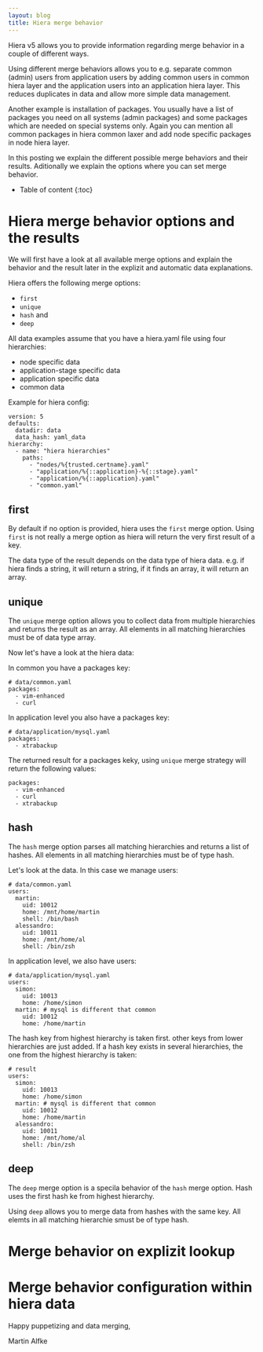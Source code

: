 ```yaml
---
layout: blog
title: Hiera merge behavior
---
```


Hiera v5 allows you to provide information regarding merge behavior in a couple of different ways.

Using different merge behaviors allows you to e.g. separate common (admin) users from application users by adding common users in common hiera layer and the application users into an application hiera layer.
This reduces duplicates in data and allow more simple data management.

Another example is installation of packages. You usually have a list of packages you need on all systems (admin packages) and some packages which are needed on special systems only.
Again you can mention all common packages in hiera common laxer and add node specific packages in node hiera layer.

In this posting we explain the different possible merge behaviors and their results.
Aditionally we explain the options where you can set merge behavior.

* Table of content
{:toc}

# Hiera merge behavior options and the results

We will first have a look at all available merge options and explain the behavior and the result later in the explizit and automatic data explanations.

Hiera offers the following merge options:
- `first`
- `unique`
- `hash` and
- `deep`

All data examples assume that you have a hiera.yaml file using four hierarchies:
- node specific data
- application-stage specific data
- application specific data
- common data

Example for hiera config:

    version: 5
    defaults:
      datadir: data
      data_hash: yaml_data
    hierarchy:
      - name: "hiera hierarchies"
        paths: 
          - "nodes/%{trusted.certname}.yaml"
          - "application/%{::application}-%{::stage}.yaml"
          - "application/%{::application}.yaml"
          - "common.yaml"

## first
 
By default if no option is provided, hiera uses the `first` merge option.
Using `first` is not really a merge option as hiera will return the very first result of a key.

The data type of the result depends on the data type of hiera data.
e.g. if hiera finds a string, it will return a string, if it finds an array, it will return an array.

## unique

The `unique` merge option allows you to collect data from multiple hierarchies and returns the result as an array.
All elements in all matching hierarchies must be of data type array.

Now let's have a look at the hiera data:

In common you have a packages key:

    # data/common.yaml
    packages:
      - vim-enhanced
      - curl

In application level you also have a packages key:

    # data/application/mysql.yaml
    packages:
      - xtrabackup

The returned result for a packages keky, using `unique` merge strategy will return the following values:

    packages:
      - vim-enhanced
      - curl
      - xtrabackup

## hash

The `hash` merge option parses all matching hierarchies and returns a list of hashes.
All elements in all matching hierarchies must be of type hash.

Let's look at the data. In this case we manage users:

    # data/common.yaml
    users:
      martin:
        uid: 10012
        home: /mnt/home/martin
        shell: /bin/bash
      alessandro:
        uid: 10011
        home: /mnt/home/al
        shell: /bin/zsh

In application level, we also have users:

    # data/application/mysql.yaml
    users:
      simon:
        uid: 10013
        home: /home/simon
      martin: # mysql is different that common
        uid: 10012
        home: /home/martin

The hash key from highest hierarchy is taken first. other keys from lower hierarchies are just added.
If a hash key exists in several hierarchies, the one from the highest hierarchy is taken:

    # result
    users:
      simon:
        uid: 10013
        home: /home/simon
      martin: # mysql is different that common
        uid: 10012
        home: /home/martin
      alessandro:
        uid: 10011
        home: /mnt/home/al
        shell: /bin/zsh

## deep

The `deep` merge option is a specila behavior of the `hash` merge option.
Hash uses the first hash ke from highest hierarchy.

Using `deep` allows you to merge data from hashes with the same key.
All elemts in all matching hierarchie smust be of type hash.

# Merge behavior on explizit lookup

# Merge behavior configuration within hiera data

Happy puppetizing and data merging,

Martin Alfke

